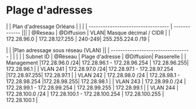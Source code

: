 # Plage d'adresses

|  | Plan d'adressage Orléans | | |
| ---------------------------------- | ------------- |||
| @Reseau | @Diffusion | VLAN| Masque décimal  / CIDR |
|  172.28.96.0  |  172.28.127.255   | 240-249| 255.255.224.0 /19 |

|  | |Plan adressage sous réseau (VLAN) ||
| ---------------------------------- | | | |
| Subnet ID | @Réseau | Plage d'adresse | @Diffusion| Passerelle |
| Management |172.28.96.0 /24| 172.28.96.1 - 172.28.96.254 | 172.28.96.255| 172.28.96.1 |
|  VLAN 241 | 172.28.97.0 /24| 172.28.97.1 - 172.28.97.254 |172.28.97.255| 172.28.97.1 |
|  VLAN 242 |   172.28.98.0 /24 | 172.28.98.1 - 172.28.98.254 |172.28.98.255| 172.28.98.1 | 
|  VLAN 243 |  172.28.99.0 /24 | 172.28.99.1 - 172.28.99.254 | 172.28.99.255 | 172.28.99.1 |
|  VLAN 244 | 172.28.100.0 /24 | 172.28.100.1 - 172.28.100.254 | 172.28.100.255 | 172.28.100.1 | 
